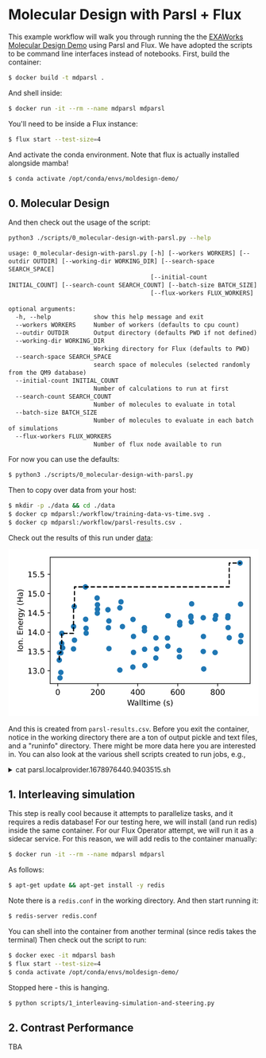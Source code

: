 # Molecular Design with Parsl + Flux

This example workflow will walk you through running the 
the [EXAWorks Molecular Design Demo](https://github.com/ExaWorks/molecular-design-parsl-demo)
using Parsl and Flux. We have adopted the scripts to be command line interfaces instead
of notebooks. First, build the container:

```bash
$ docker build -t mdparsl .
```

And shell inside:

```bash
$ docker run -it --rm --name mdparsl mdparsl
```

You'll need to be inside a Flux instance:

```bash
$ flux start --test-size=4
```

And activate the conda environment. Note that flux is actually installed alongside mamba!

```bash
$ conda activate /opt/conda/envs/moldesign-demo/
```

## 0. Molecular Design

And then check out the usage of the script:
```bash
python3 ./scripts/0_molecular-design-with-parsl.py --help
```
```console
usage: 0_molecular-design-with-parsl.py [-h] [--workers WORKERS] [--outdir OUTDIR] [--working-dir WORKING_DIR] [--search-space SEARCH_SPACE]
                                        [--initial-count INITIAL_COUNT] [--search-count SEARCH_COUNT] [--batch-size BATCH_SIZE]
                                        [--flux-workers FLUX_WORKERS]

optional arguments:
  -h, --help            show this help message and exit
  --workers WORKERS     Number of workers (defaults to cpu count)
  --outdir OUTDIR       Output directory (defaults PWD if not defined)
  --working-dir WORKING_DIR
                        Working directory for Flux (defaults to PWD)
  --search-space SEARCH_SPACE
                        search space of molecules (selected randomly from the QM9 database)
  --initial-count INITIAL_COUNT
                        Number of calculations to run at first
  --search-count SEARCH_COUNT
                        Number of molecules to evaluate in total
  --batch-size BATCH_SIZE
                        Number of molecules to evaluate in each batch of simulations
  --flux-workers FLUX_WORKERS
                        Number of flux node available to run
```

For now you can use the defaults:

```bash
$ python3 ./scripts/0_molecular-design-with-parsl.py
```

Then to copy over data from your host:

```bash
$ mkdir -p ./data && cd ./data
$ docker cp mdparsl:/workflow/training-data-vs-time.svg .
$ docker cp mdparsl:/workflow/parsl-results.csv .
```

Check out the results of this run under [data](data):


<img src="./data/training-data-vs-time.svg">

And this is created from `parsl-results.csv`.
Before you exit the container, notice in the working directory there are a ton of output pickle and text files,
and a "runinfo" directory. There might be more data here you are interested in. You can also look at the various
shell scripts created to run jobs, e.g.,

<details>

<summary>cat parsl.localprovider.1678976440.9403515.sh</summary>

```bash
export JOBNAME=$parsl.localprovider.1678976440.9403515
set -e
export CORES=$(getconf _NPROCESSORS_ONLN)
[[ "1" == "1" ]] && echo "Found cores : $CORES"
WORKERCOUNT=1
FAILONANY=0
PIDS=""

CMD() {
/usr/bin/flux start /opt/conda/envs/moldesign-demo/bin/python3 /opt/conda/envs/moldesign-demo/lib/python3.9/site-packages/parsl/executors/flux/flux_instance_manager.py tcp e25b3d4a9787 45085
}
for COUNT in $(seq 1 1 $WORKERCOUNT); do
    [[ "1" == "1" ]] && echo "Launching worker: $COUNT"
    CMD $COUNT &
    PIDS="$PIDS $!"
done

ALLFAILED=1
ANYFAILED=0
for PID in $PIDS ; do
    wait $PID
    if [ "$?" != "0" ]; then
        ANYFAILED=1
    else
        ALLFAILED=0
    fi
done

[[ "1" == "1" ]] && echo "All workers done"
if [ "$FAILONANY" == "1" ]; then
    exit $ANYFAILED
else
    exit $ALLFAILED
fi
(moldesign-demo) root@e25b3d4a9787:/workflow# cat parsl.localprovider.1678976440.9403515.sh

export JOBNAME=$parsl.localprovider.1678976440.9403515
set -e
export CORES=$(getconf _NPROCESSORS_ONLN)
[[ "1" == "1" ]] && echo "Found cores : $CORES"
WORKERCOUNT=1
FAILONANY=0
PIDS=""

CMD() {
/usr/bin/flux start /opt/conda/envs/moldesign-demo/bin/python3 /opt/conda/envs/moldesign-demo/lib/python3.9/site-packages/parsl/executors/flux/flux_instance_manager.py tcp e25b3d4a9787 45085
}
for COUNT in $(seq 1 1 $WORKERCOUNT); do
    [[ "1" == "1" ]] && echo "Launching worker: $COUNT"
    CMD $COUNT &
    PIDS="$PIDS $!"
done

ALLFAILED=1
ANYFAILED=0
for PID in $PIDS ; do
    wait $PID
    if [ "$?" != "0" ]; then
        ANYFAILED=1
    else
        ALLFAILED=0
    fi
done

[[ "1" == "1" ]] && echo "All workers done"
if [ "$FAILONANY" == "1" ]; then
    exit $ANYFAILED
else
    exit $ALLFAILED
fi
```

</details>

## 1. Interleaving simulation

This step is really cool because it attempts to parallelize tasks, and it requires a redis database!
For our testing here, we will install (and run redis) inside the same container. For our
Flux Operator attempt, we will run it as a sidecar service. For this reason, we will
add redis to the container manually:

```bash
$ docker run -it --rm --name mdparsl mdparsl
```

As follows:

```bash
$ apt-get update && apt-get install -y redis
```

Note there is a `redis.conf` in the working directory.
And then start running it:

```bash
$ redis-server redis.conf
```

You can shell into the container from another terminal (since redis takes the terminal)
Then check out the script to run:

```bash
$ docker exec -it mdparsl bash
$ flux start --test-size=4
$ conda activate /opt/conda/envs/moldesign-demo/
```

Stopped here - this is hanging.

```bash
$ python scripts/1_interleaving-simulation-and-steering.py
```

## 2. Contrast Performance

TBA
